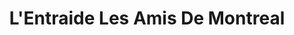 ---
title: "L'Entraide Les Amis De Montreal"
url: /montreal/lentraide-les-amis-de-montreal/
shop: Allgemein
---